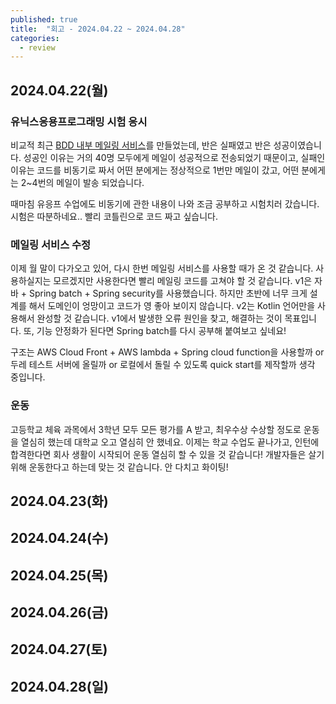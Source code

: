 ```yaml
---
published: true
title:  "회고 - 2024.04.22 ~ 2024.04.28"
categories:
  - review
---
```


## 2024.04.22(월)

### 유닉스응용프로그래밍 시험 응시

비교적 최근 [BDD 내부 메일링 서비스](https://github.com/BDD-CLUB/bulk-mailing-service)를 만들었는데, 반은 실패였고 반은 성공이였습니다. 성공인 이유는 거의 40명 모두에게 메일이 성공적으로 전송되었기 때문이고, 실패인 이유는 코드를 비동기로 짜서 어떤 분에게는 정상적으로 1번만 메일이 갔고, 어떤 분에게는 2~4번의 메일이 발송 되었습니다.

때마침 유응프 수업에도 비동기에 관한 내용이 나와 조금 공부하고 시험치러 갔습니다. 시험은 따분하네요.. 빨리 코틀린으로 코드 짜고 싶습니다.

### 메일링 서비스 수정

이제 월 말이 다가오고 있어, 다시 한번 메일링 서비스를 사용할 때가 온 것 같습니다. 사용하실지는 모르겠지만 사용한다면 빨리 메일링 코드를 고쳐야 할 것 같습니다. v1은 자바 + Spring batch + Spring security를 사용했습니다. 하지만 초반에 너무 크게 설계를 해서 도메인이 엉망이고 코드가 영 좋아 보이지 않습니다. v2는 Kotlin 언어만을 사용해서 완성할 것 같습니다. v1에서 발생한 오류 원인을 찾고, 해결하는 것이 목표입니다. 또, 기능 안정화가 된다면 Spring batch를 다시 공부해 붙여보고 싶네요!

구조는 AWS Cloud Front + AWS lambda + Spring cloud function을 사용할까 or 두레 테스트 서버에 올릴까 or 로컬에서 돌릴 수 있도록 quick start를 제작할까 생각 중입니다.

### 운동

고등학교 체육 과목에서 3학년 모두 모든 평가를 A 받고, 최우수상 수상할 정도로 운동을 열심히 했는데 대학교 오고 열심히 안 했네요. 이제는 학교 수업도 끝나가고, 인턴에 합격한다면 회사 생활이 시작되어 운동 열심히 할 수 있을 것 같습니다! 개발자들은 살기 위해 운동한다고 하는데 맞는 것 같습니다. 안 다치고 화이팅!


## 2024.04.23(화)


## 2024.04.24(수)


## 2024.04.25(목)


## 2024.04.26(금)


## 2024.04.27(토)


## 2024.04.28(일)
